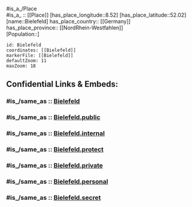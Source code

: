 ﻿---
confidential: public
isDeleted: false
location:
- 52.02
- 8.52
mapmarker: city
mapzoom:
- 7
- 12
SpocWebEntityId: 29179
tags:
- geo/City
type: City
---

#is_a_/Place  
#is_a_ :: [[Place]] 
[has_place_longitude::8.52] 
[has_place_latitude::52.02] 
[name::Bielefeld] 
has_place_country:: [[Germany]]  
has_place_province:: [[NordRhein-Westfahlen]]  
[Population::] 



```leaflet
id: Bielefeld
coordinates: [[Bielefeld]] 
markerFile: [[Bielefeld]] 
defaultZoom: 11 
maxZoom: 18
```


## Confidential Links & Embeds: 

### #is_/same_as :: [Bielefeld](/_Standards/Earth/Continent/Europe/Europe~Central/Germany/Germany~West/Nordrhein-Westfalen/counties~NW/Bielefeld.md) 

### #is_/same_as :: [Bielefeld.public](/_public/Earth/Continent/Europe/Europe~Central/Germany/Germany~West/Nordrhein-Westfalen/counties~NW/Bielefeld.public.md) 

### #is_/same_as :: [Bielefeld.internal](/_internal/Earth/Continent/Europe/Europe~Central/Germany/Germany~West/Nordrhein-Westfalen/counties~NW/Bielefeld.internal.md) 

### #is_/same_as :: [Bielefeld.protect](/_protect/Earth/Continent/Europe/Europe~Central/Germany/Germany~West/Nordrhein-Westfalen/counties~NW/Bielefeld.protect.md) 

### #is_/same_as :: [Bielefeld.private](/_private/Earth/Continent/Europe/Europe~Central/Germany/Germany~West/Nordrhein-Westfalen/counties~NW/Bielefeld.private.md) 

### #is_/same_as :: [Bielefeld.personal](/_personal/Earth/Continent/Europe/Europe~Central/Germany/Germany~West/Nordrhein-Westfalen/counties~NW/Bielefeld.personal.md) 

### #is_/same_as :: [Bielefeld.secret](/_secret/Earth/Continent/Europe/Europe~Central/Germany/Germany~West/Nordrhein-Westfalen/counties~NW/Bielefeld.secret.md)

